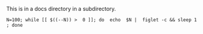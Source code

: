 This is in a docs directory in a subdirectory.

<!-- termynal -->
```console
N=100; while [[ $((--N)) >  0 ]]; do  echo  $N |  figlet -c && sleep 1 ; done
```
